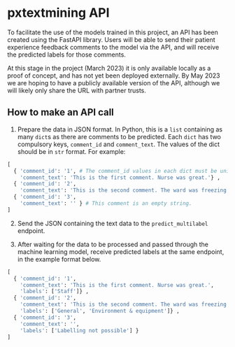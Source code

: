 # pxtextmining API

To facilitate the use of the models trained in this project, an API has been created using the FastAPI library. Users will be able to send their patient experience feedback comments to the model via the API, and will receive the predicted labels for those comments.

At this stage in the project (March 2023) it is only available locally as a proof of concept, and has not yet been deployed externally. By May 2023 we are hoping to have a publicly available version of the API, although we will likely only share the URL with partner trusts.

## How to make an API call

1. Prepare the data in JSON format. In Python, this is a `list` containing as many `dict`s as there are comments to be predicted. Each `dict` has two compulsory keys, `comment_id` and `comment_text`. The values of the dict should be in `str` format. For example:

```python
[
  { 'comment_id': '1', # The comment_id values in each dict must be unique.
    'comment_text': 'This is the first comment. Nurse was great.'} ,
  { 'comment_id': '2',
    'comment_text': 'This is the second comment. The ward was freezing.'} ,
  { 'comment_id': '3',
    'comment_text': '' } # This comment is an empty string.
]
```

2. Send the JSON containing the text data to the `predict_multilabel` endpoint.

3. After waiting for the data to be processed and passed through the machine learning model, receive predicted labels at the same endpoint, in the example format below.

```python
[
  { 'comment_id': '1',
    'comment_text': 'This is the first comment. Nurse was great.',
    'labels': ['Staff']} ,
  { 'comment_id': '2',
    'comment_text': 'This is the second comment. The ward was freezing.',
    'labels': ['General', 'Environment & equipment']} ,
  { 'comment_id': '3',
    'comment_text': '',
    'labels': ['Labelling not possible'] }
]
```
